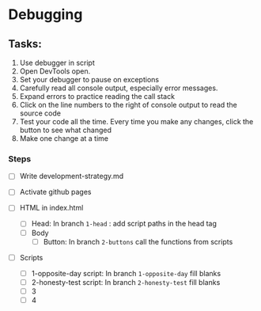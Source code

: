 # Debugging

## Tasks:

1. Use debugger in script
2. Open DevTools open.
3. Set your debugger to pause on exceptions
4. Carefully read all console output, especially error messages.
5. Expand errors to practice reading the call stack
6. Click on the line numbers to the right of console output to read the source code
7. Test your code all the time. Every time you make any changes, click the button to see what changed
8. Make one change at a time

### Steps

- [ ] Write development-strategy.md
- [ ] Activate github pages

- [ ] HTML in index.html
  - [ ] Head: In branch `1-head` : add script paths in the head tag
  - [ ] Body
    - [ ] Button: In branch `2-buttons` call the functions from scripts
- [ ] Scripts
  - [ ] 1-opposite-day script: In branch `1-opposite-day` fill blanks
  - [ ] 2-honesty-test script: In branch `2-honesty-test` fill blanks
  - [ ] 3
  - [ ] 4
